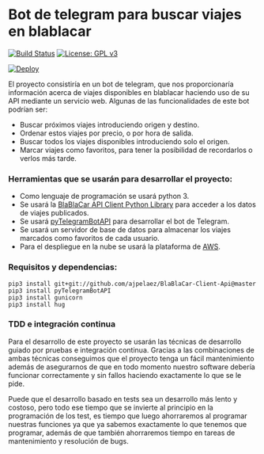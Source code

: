 # Bot de telegram para buscar viajes en blablacar
[![Build Status](https://travis-ci.org/ajpelaez/IV-Proyecto.svg?branch=master)](https://travis-ci.org/ajpelaez/IV-Proyecto)
[![License: GPL v3](https://img.shields.io/badge/License-GPL%20v3-blue.svg)](https://www.gnu.org/licenses/gpl-3.0)

[![Deploy](https://www.herokucdn.com/deploy/button.svg)](https://heroku.com/deploy?template=https://github.com/ajpelaez/IV-Proyecto)

El proyecto consistiría en un bot de telegram, que nos proporcionaría información acerca de viajes disponibles en blablacar haciendo uso de su API mediante un servicio web. Algunas de las funcionalidades de este bot podrían ser:
- Buscar próximos viajes introduciendo origen y destino.
- Ordenar estos viajes por precio, o por hora de salida.
- Buscar todos los viajes disponibles introduciendo solo el origen.
- Marcar viajes como favoritos, para tener la posibilidad de recordarlos o verlos más tarde.

### Herramientas que se usarán para desarrollar el proyecto:

- Como lenguaje de programación se usará python 3.
- Se usará la [BlaBlaCar API Client Python Library](https://github.com/arrrlo/BlaBlaCar-Client-Api) para acceder a los datos de viajes publicados.
- Se usará [pyTelegramBotAPI](https://github.com/eternnoir/pyTelegramBotAPI) para desarrollar el bot de Telegram.
- Se usará un servidor de base de datos para almacenar los viajes marcados como favoritos de cada usuario.
- Para el despliegue en la nube se usará la plataforma de [AWS](https://aws.amazon.com/es/).

### Requisitos y dependencias:

~~~
pip3 install git+git://github.com/ajpelaez/BlaBlaCar-Client-Api@master
pip3 install pyTelegramBotAPI
pip3 install gunicorn
pip3 install hug
~~~

### TDD e integración continua

Para el desarrollo de este proyecto se usarán las técnicas de desarrollo guiado por pruebas e integración continua. Gracias a las combinaciones de ambas técnicas conseguimos que el proyecto tenga un fácil mantenimiento además de asegurarnos de que en todo momento nuestro software debería funcionar correctamente y sin fallos haciendo exactamente lo que se le pide.

Puede que el desarrollo basado en tests sea un desarrollo más lento y costoso, pero todo ese tiempo que se invierte al principio en la programación de los test, es tiempo que luego ahorraremos al programar nuestras funciones ya que ya sabemos exactamente lo que tenemos que programar, además de que también ahorraremos tiempo en tareas de mantenimiento y resolución de bugs.
